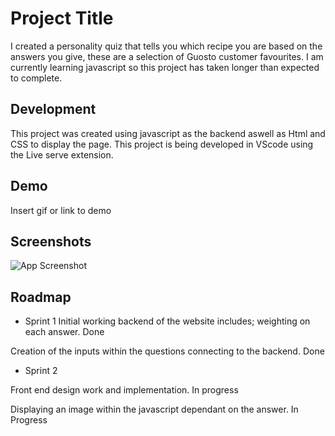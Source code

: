 
# Project Title

I created a personality quiz that tells you which recipe you are based on the answers you give, these are a selection of Guosto customer favourites. I am currently learning javascript so this project has taken longer than expected to complete.

## Development
This project was created using javascript as the backend aswell as Html and CSS to display the page. This project is being developed in VScode using the Live serve extension.


## Demo

Insert gif or link to demo


## Screenshots

![App Screenshot](https://via.placeholder.com/468x300?text=App+Screenshot+Here)


## Roadmap

- Sprint 1
Initial working backend of the website includes; weighting on each answer. Done

Creation of the inputs within the questions connecting to the backend. Done

- Sprint 2

Front end design work and implementation. In progress

Displaying an image within the javascript dependant on the answer. In Progress














